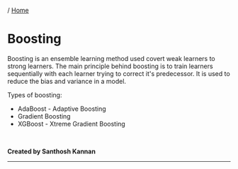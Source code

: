 / [Home](index.md)

# Boosting

Boosting is an ensemble learning method used covert weak learners to strong learners. The main principle behind boosting is to train learners sequentially with each learner trying to correct it's predecessor. It is used to reduce the bias and variance in a model.

Types of boosting:

- AdaBoost - Adaptive Boosting
- Gradient Boosting
- XGBoost - Xtreme Gradient Boosting

<br>

**Created by Santhosh Kannan**

---

<br>
